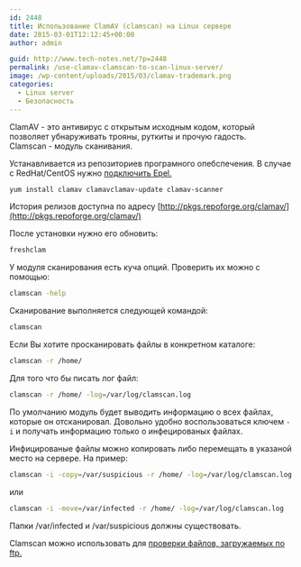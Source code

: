 ```yaml
---
id: 2448
title: Использование ClamAV (clamscan) на Linux сервере
date: 2015-03-01T12:12:45+00:00
author: admin

guid: http://www.tech-notes.net/?p=2448
permalink: /use-clamav-clamscan-to-scan-linux-server/
image: /wp-content/uploads/2015/03/clamav-trademark.png
categories:
  - Linux server
  - Безопасность
---
```

ClamAV - это антивирус с открытым исходным кодом, который позволяет убнаруживать трояны, руткиты и прочую гадость.  
Clamscan - модуль сканивания.

Устанавливается из репозиториев програмного опебспечения. В случае с RedHat/CentOS нужно [подключить Epel.](epel-remi-atrpms-rhel-centos/)

```bash
yum install clamav clamavclamav-update clamav-scanner
```

История релизов доступна по адресу [http://pkgs.repoforge.org/clamav/](http://pkgs.repoforge.org/clamav/)

После установки нужно его обновить:

```bash
freshclam
```

У модуля сканирования есть куча опций. Проверить их можно с помощью:

```bash
clamscan -help
```

Сканирование выполняется следующей командой:

```bash
clamscan
```

Если Вы хотите просканировать файлы в конкретном каталоге:

```bash
clamscan -r /home/
```

Для того что бы писать лог файл:

```bash
clamscan -r /home/ -log=/var/log/clamscan.log
```

По умолчанию модуль будет выводить информацию о всех файлах, которые он отсканировал. Довольно удобно воспользоваться ключем `-i` и получать информацию только о инфецированых файлах.

Инфицированые файлы можно копировать либо перемещать в указаной место на сервере. На пример:

```bash
clamscan -i -copy=/var/suspicious -r /home/ -log=/var/log/clamscan.log
```

или

```bash
clamscan -i -move=/var/infected -r /home/ -log=/var/log/clamscan.log
```

Папки /var/infected и /var/suspicious должны существовать.

Сlamscan можно использовать для [проверки файлов, загружаемых по ftp.](/pureftpd-check-file-uploads-with-clamav/)
